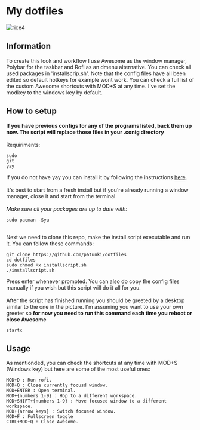 # My dotfiles

![rice4](https://github.com/patunki/dotfiles/assets/96471980/e799199d-28e5-42a0-8954-216bc87b86a8)

## Information
To create this look and workflow I use Awesome as the window manager, Polybar for the taskbar and Rofi as an dmenu alternative. You can check all used packages in 'installscrip.sh'. Note that the config files have all been edited so default hotkeys for example wont work. You can check a full list of the custom Awesome shortcuts with MOD+S at any time. I've set the modkey to the windows key by default.

## How to setup
**If you have previous configs for any of the programs listed, back them up now. The script will replace those files in your .conig directory** <br> <br>
Requiriments: 
```
sudo
git
yay
```
If you do not have yay you can install it by following the instructions [here](https://github.com/Jguer/yay).<br><br>
It's best to start from a fresh install but if you're already running a window manager, close it and start from the terminal.<br><br> *Make sure all your packages are up to date with:*
```
sudo pacman -Syu
```
<br> 
Next we need to clone this repo, make the install script executable and run it. You can follow these commands:

```
git clone https://github.com/patunki/dotfiles
cd dotfiles
sudo chmod +x installscript.sh
./installscript.sh
```
Press enter whenever prompted. You can also do copy the config files manually if you wish but this script will do it all for you.
<br><br>
After the script has finished running you should be greeted by a desktop similar to the one in the picture. I'm assuming you want to use your own greeter so **for now you need to run this command each time you reboot or close Awesome**
```
startx
```
## Usage
As mentionded, you can check the shortcuts at any time with MOD+S (Windows key) but here are some of the most useful ones:
```
MOD+D : Run rofi.
MOD+Q : Close currently focusd window.
MOD+ENTER : Open terminal.
MOD+{numbers 1-9} : Hop to a different workspace.
MOD+SHIFT+{numbers 1-9} : Move focused window to a different workspace.
MOD+{arrow keys} : Switch focused window.
MOD+F : Fullscreen toggle
CTRL+MOD+Q : Close Awesome.
```
